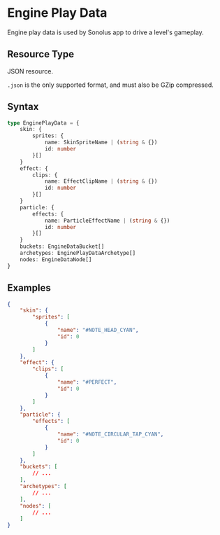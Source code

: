 # Engine Play Data

Engine play data is used by Sonolus app to drive a level's gameplay.

## Resource Type

JSON resource.

`.json` is the only supported format, and must also be GZip compressed.

## Syntax

```ts
type EnginePlayData = {
    skin: {
        sprites: {
            name: SkinSpriteName | (string & {})
            id: number
        }[]
    }
    effect: {
        clips: {
            name: EffectClipName | (string & {})
            id: number
        }[]
    }
    particle: {
        effects: {
            name: ParticleEffectName | (string & {})
            id: number
        }[]
    }
    buckets: EngineDataBucket[]
    archetypes: EnginePlayDataArchetype[]
    nodes: EngineDataNode[]
}
```

## Examples

```json
{
    "skin": {
        "sprites": [
            {
                "name": "#NOTE_HEAD_CYAN",
                "id": 0
            }
        ]
    },
    "effect": {
        "clips": [
            {
                "name": "#PERFECT",
                "id": 0
            }
        ]
    },
    "particle": {
        "effects": [
            {
                "name": "#NOTE_CIRCULAR_TAP_CYAN",
                "id": 0
            }
        ]
    },
    "buckets": [
        // ...
    ],
    "archetypes": [
        // ...
    ],
    "nodes": [
        // ...
    ]
}
```
